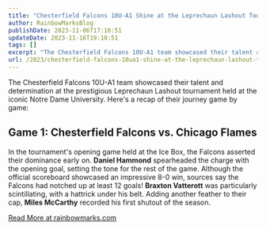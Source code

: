 ```yaml
---
title: "Chesterfield Falcons 10U-A1 Shine at the Leprechaun Lashout Tournament"
author: RainbowMarksBlog
publishDate: 2023-11-06T17:16:51
updateDate: 2023-11-16T19:10:51
tags: []
excerpt: "The Chesterfield Falcons 10U-A1 team showcased their talent and determination at the prestigious Leprechaun Lashout tournament held at the iconic Notre Dame University. Here's a recap of their journey game by game:  Game 1: Chesterfield Falcons vs. Chicago Flames  In the tournament's opening game held at the Ice Box, the Falcons asserted their dominance early on. Daniel Hammond spearheaded the charge with the opening goal, setting the tone for the rest of the game. Although the official scoreboard showcased an impressive 8-0 win, sources say the Falcons had notched up at least 12 goals! Braxton Vatterott was particularly scintillating, with a hattrick under his belt. Adding another feather to their cap, Miles McCarthy recorded his first shutout of the season. "
url: /2023/chesterfield-falcons-10ua1-shine-at-the-leprechaun-lashout-tournament  # Use the generated URL with year
---
```

<p>The Chesterfield Falcons 10U-A1 team showcased their talent and determination at the prestigious Leprechaun Lashout tournament held at the iconic Notre Dame University. Here's a recap of their journey game by game:</p>  <h2 id="game-1-chesterfield-falcons-vs-chicago-flames">Game 1: Chesterfield Falcons vs. Chicago Flames</h2>  <p>In the tournament's opening game held at the Ice Box, the Falcons asserted their dominance early on. <strong>Daniel Hammond</strong> spearheaded the charge with the opening goal, setting the tone for the rest of the game. Although the official scoreboard showcased an impressive 8-0 win, sources say the Falcons had notched up at least 12 goals! <strong>Braxton Vatterott</strong> was particularly scintillating, with a hattrick under his belt. Adding another feather to their cap, <strong>Miles McCarthy</strong> recorded his first shutout of the season.</p>  <a href="https://rainbowmarks.com/Events/2023/11/leprechaunlashout/">Read More at rainbowmarks.com</a>

